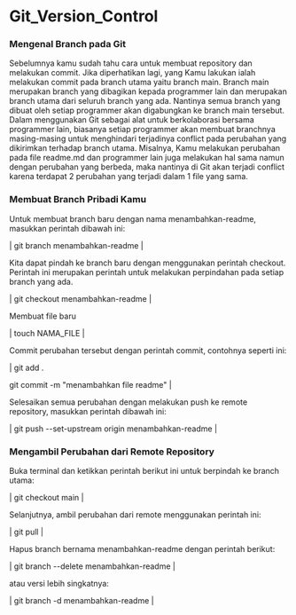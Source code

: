 # Git_Version_Control

### Mengenal Branch pada Git

Sebelumnya kamu sudah tahu cara untuk membuat repository dan melakukan commit. Jika diperhatikan lagi, yang Kamu lakukan ialah melakukan commit pada branch utama yaitu branch main.
Branch main merupakan branch yang dibagikan kepada programmer lain dan merupakan branch utama dari seluruh branch yang ada. Nantinya semua branch yang dibuat oleh setiap programmer akan digabungkan ke branch main tersebut.
Dalam menggunakan Git sebagai alat untuk berkolaborasi bersama programmer lain, biasanya setiap programmer akan membuat branchnya masing-masing untuk menghindari terjadinya conflict pada perubahan yang dikirimkan terhadap branch utama. Misalnya, Kamu melakukan perubahan pada file readme.md dan programmer lain juga melakukan hal sama namun dengan perubahan yang berbeda, maka nantinya di Git akan terjadi conflict karena terdapat 2 perubahan yang terjadi dalam 1 file yang sama.

### Membuat Branch Pribadi Kamu

Untuk membuat branch baru dengan nama menambahkan-readme, masukkan perintah dibawah ini:

| git branch menambahkan-readme |


Kita dapat pindah ke branch baru dengan menggunakan perintah checkout. Perintah ini merupakan perintah untuk melakukan perpindahan pada setiap branch yang ada.

| git checkout menambahkan-readme |


Membuat file baru 

| touch NAMA_FILE | 


Commit perubahan tersebut dengan perintah commit, contohnya seperti ini: 

| git add .

  git commit -m "menambahkan file readme" |
  

Selesaikan semua perubahan dengan melakukan push ke remote repository, masukkan perintah dibawah ini:

| git push --set-upstream origin menambahkan-readme |


###  Mengambil Perubahan dari Remote Repository

Buka terminal dan ketikkan perintah berikut ini untuk berpindah ke branch utama:

| git checkout main |


Selanjutnya, ambil perubahan dari remote menggunakan perintah ini:

| git pull |

Hapus branch bernama menambahkan-readme dengan perintah berikut:

| git branch --delete menambahkan-readme |

atau versi lebih singkatnya:

| git branch -d menambahkan-readme |


